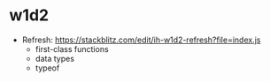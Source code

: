 
# w1d2


- Refresh: https://stackblitz.com/edit/ih-w1d2-refresh?file=index.js
  - first-class functions
  - data types
  - typeof


  


